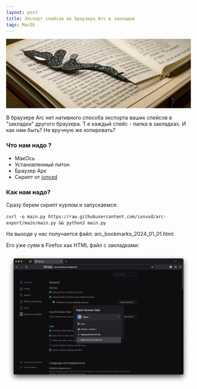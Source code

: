 ```yaml
---
layout: post
title: Экспорт спейсов из браузера Arc в закладки
tags: MacOS
---
```

![](https://raw.githubusercontent.com/tatarinovms/tatarinovms.github.io/master/images/posts/arc/logo.webp)

В браузере Arc нет нативного способа экспорта ваших спейсов в "закладки" другого браузера. Т.е каждый спейс - папка в закладках. И как нам быть? Не вручную же копировать? 

### Что нам надо ? 

- МакОсь
- Установленный питон
- Браузер Арк
- Скрипт от [ivnvxd](https://github.com/ivnvxd/)

### Как нам надо? 

Сразу берем скрипт курлом и запускаемся: 


`curl -o main.py https://raw.githubusercontent.com/ivnvxd/arc-export/main/main.py && python3 main.py`


На выходе у нас получается файл: arc_bookmarks_2024_01_01.html 

Его уже суем в Firefox как HTML файл с закладками:

![](https://raw.githubusercontent.com/tatarinovms/tatarinovms.github.io/master/images/posts/arc/2.webp)

